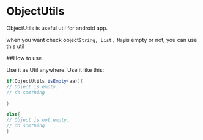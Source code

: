 # ObjectUtils

ObjectUtils is useful util for android app. 

when you want check object`String, List, Map`is empty or not, you can use this util


##How to use

Use it as Util anywhere. Use it like this:

```java
if(ObjectUtils.isEmpty(aa)){
// Object is empty.
// do somthing

}

else{
// Object is not empty.
// do somthing
}
```
